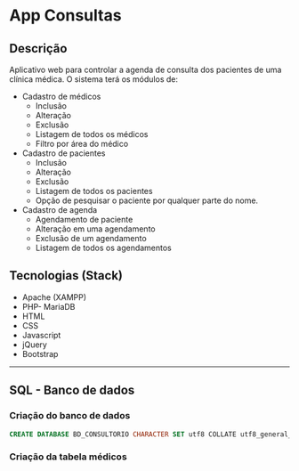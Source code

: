 # App Consultas
## Descrição
Aplicativo web para controlar a agenda de consulta dos pacientes de uma clínica médica. O sistema terá os módulos de:
- Cadastro de médicos  
    - Inclusão  
    - Alteração 
    - Exclusão
    - Listagem de todos os médicos    
    - Filtro por área do médico
- Cadastro de pacientes    
    - Inclusão    
    - Alteração    
    - Exclusão    
    - Listagem de todos os pacientes    
    - Opção de pesquisar o paciente por qualquer parte do nome.
- Cadastro de agenda    
    - Agendamento de paciente    
    - Alteração em uma agendamento    
    - Exclusão de um agendamento    
    - Listagem de todos os agendamentos

## Tecnologias (Stack)
- Apache (XAMPP)
- PHP- MariaDB
- HTML
- CSS
- Javascript
- jQuery
- Bootstrap

---
## SQL - Banco de dados
### Criação do banco de dados
```sql
CREATE DATABASE BD_CONSULTORIO CHARACTER SET utf8 COLLATE utf8_general_ci;
```

### Criação da tabela médicos